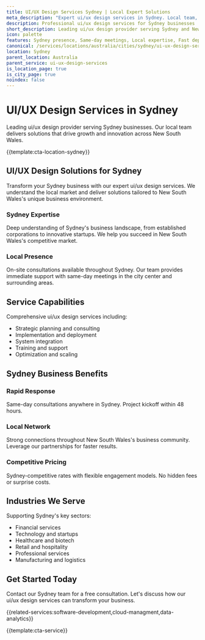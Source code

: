 ```yaml
---
title: UI/UX Design Services Sydney | Local Expert Solutions
meta_description: "Expert ui/ux design services in Sydney. Local team, same-day consultations, proven results. Transform your business today."
description: Professional ui/ux design services for Sydney businesses
short_description: Leading ui/ux design provider serving Sydney and New South Wales.
icon: palette
features: Sydney presence, Same-day meetings, Local expertise, Fast deployment, Competitive rates, Proven track record
canonical: /services/locations/australia/cities/sydney/ui-ux-design-services-sydney.html
location: Sydney
parent_location: Australia
parent_service: ui-ux-design-services
is_location_page: true
is_city_page: true
noindex: false
---
```


# UI/UX Design Services in Sydney

Leading ui/ux design provider serving Sydney businesses. Our local team delivers solutions that drive growth and innovation across New South Wales.

{{template:cta-location-sydney}}

## UI/UX Design Solutions for Sydney

Transform your Sydney business with our expert ui/ux design services. We understand the local market and deliver solutions tailored to New South Wales's unique business environment.

### Sydney Expertise

Deep understanding of Sydney's business landscape, from established corporations to innovative startups. We help you succeed in New South Wales's competitive market.

### Local Presence

On-site consultations available throughout Sydney. Our team provides immediate support with same-day meetings in the city center and surrounding areas.

## Service Capabilities

Comprehensive ui/ux design services including:
- Strategic planning and consulting
- Implementation and deployment
- System integration
- Training and support
- Optimization and scaling

## Sydney Business Benefits

### Rapid Response
Same-day consultations anywhere in Sydney. Project kickoff within 48 hours.

### Local Network
Strong connections throughout New South Wales's business community. Leverage our partnerships for faster results.

### Competitive Pricing
Sydney-competitive rates with flexible engagement models. No hidden fees or surprise costs.

## Industries We Serve

Supporting Sydney's key sectors:
- Financial services
- Technology and startups
- Healthcare and biotech
- Retail and hospitality
- Professional services
- Manufacturing and logistics

## Get Started Today

Contact our Sydney team for a free consultation. Let's discuss how our ui/ux design services can transform your business.

{{related-services:software-development,cloud-managment,data-analytics}}

{{template:cta-service}}
